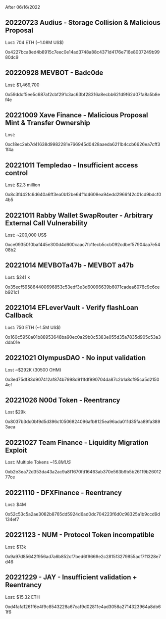

After 06/16/2022

##  20220723 Audius - Storage Collision & Malicious Proposal

Lost: 704 ETH (~1.08M US$)


0x4227bca8ed4b8915c7eec0e14ad3748a88c4371d4176e716e8007249b9980dc9



## 20220928 MEVBOT - Badc0de

Lost: $1,469,700

0x59ddcf5ee5c687af2cbf291c3ac63bf28316a8ecbb621d9f62d07fa8a5b8ef4e



## 20221009 Xave Finance - Malicious Proposal Mint & Transfer Ownership

Lost: 

0xc18ec2eb7d41638d9982281e766945d0428aaeda6211b4ccb6626ea7cff31f4a



## 20221011 Templedao - Insufficient access control

Lost: $2.3 million

0x8c3f442fc6d640a6ff3ea0b12be64f1d4609ea94edd2966f42c01cd9bdcf04b5


## 20221011 Rabby Wallet SwapRouter - Arbitrary External Call Vulnerability

Lost: ~200,000 US$

0xce0935010baf445e300d4d600caac7fc1fecb5ccb092cdbef57904aa7e5408b2


## 20221014 MEVBOTa47b - MEVBOT a47b

Lost: $241 k

0x35ecf595864400696853c53edf3e3d60096639b6071cadea6076c9c6ceb921c1


## 20221014 EFLeverVault - Verify flashLoan Callback

Lost: 750 ETH (~1.5M US$)
 
0x160c5950a01b88953648ba90ec0a29b0c5383e055d35a7835d905c53a3dda01e


## 20221021 OlympusDAO - No input validation

Lost ~$292K (30500 OHM)

0x3ed75df83d907412af874b7998d911fdf990704da87c2b1a8cf95ca5d21504cf


## 20221026 N00d Token - Reentrancy

Lost $29k

0x8037b3dc0bf9d5d396c10506824096afb8125ea96ada011d35faa89fa3893aea



## 20221027 Team Finance - Liquidity Migration Exploit

Lost: Multiple Tokens ~$15.8M US$

0xb2e3ea72d353da43a2ac9a8f1670fd16463ab370e563b9b5b26119b2601277ce


## 20221110 - DFXFinance - Reentrancy

Lost: $4M

0x52c53c5a2ae3082b8765dd5924d6ad0dc704223f6d0c98325a1b9ccd9d134ef7



## 20221123 - NUM - Protocol Token incompatible

Lost: $13k

0x9a97d85642f956ad7a6b852cf7bed6f9669e2c2815f3279855acf7f1328e7d46



## 20221229 - JAY - Insufficient validation + Reentrancy

Lost: $15.32 ETH

0xd4fafa1261f6e4f9c8543228a67caf9d02811e4ad3058a2714323964a8db61f6

